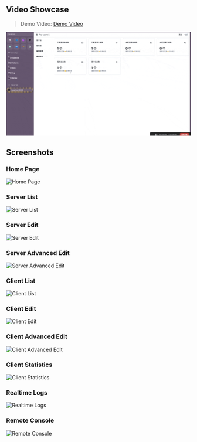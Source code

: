## Video Showcase

> Demo Video: [Demo Video](../public/images/frp-panel-demo.mp4)

![](../public/images/frp-panel-demo.gif)

## Screenshots

### Home Page
![Home Page](../public/images/en_index.png)

### Server List
![Server List](../public/images/en_server_list.png)

### Server Edit
![Server Edit](../public/images/en_server_edit.png)

### Server Advanced Edit
![Server Advanced Edit](../public/images/en_server_edit_adv.png)

### Client List
![Client List](../public/images/en_client_list.png)

### Client Edit
![Client Edit](../public/images/en_client_edit.png)

### Client Advanced Edit
![Client Advanced Edit](../public/images/en_client_edit_adv.png)

### Client Statistics
![Client Statistics](../public/images/en_client_stats.png)

### Realtime Logs
![Realtime Logs](../public/images/en_realtime_log.png)

### Remote Console
![Remote Console](../public/images/en_remote_console.png)